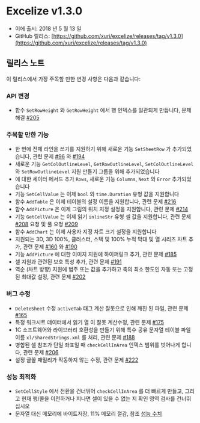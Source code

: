 # Excelize v1.3.0

* 이에 출시: 2018 년 5 월 13 일
* GitHub 릴리스: [https://github.com/xuri/excelize/releases/tag/v1.3.0](https://github.com/xuri/excelize/releases/tag/v1.3.0)

## 릴리스 노트

이 릴리스에서 가장 주목할 만한 변경 사항은 다음과 같습니다:

### API 변경

* 함수 `SetRowHeight` 와 `GetRowHeight` 에서 행 인덱스를 일관되게 만듭니다, 문제 해결 [#205](https://github.com/xuri/excelize/issues/205)

### 주목할 만한 기능

* 한 번에 전체 라인을 쓰기를 지원하기 위해 새로운 기능 `SetSheetRow` 가 추가되었습니다, 관련 문제 [#96](https://github.com/xuri/excelize/issues/96) 와 [#194](https://github.com/xuri/excelize/issues/194)
* 새로운 기능 `GetColOutlineLevel`, `GetRowOutlineLevel`, `SetColOutlineLevel` 와 `SetRowOutlineLevel` 지원 만들기 그룹을 위해 추가되었습니다
* 에 대한 세이터 메서드 추가 `Rows`, 새로운 기능 `Columns`, `Next` 와 `Error` 추가되었습니다
* 기능 `SetCellValue` 는 이제 `bool` 와 `time.Duration` 유형 값을 지원합니다
* 함수 `AddTable` 은 이제 테이블의 설정 이름을 지원합니다, 관련 문제 [#216](https://github.com/xuri/excelize/issues/216)
* 함수 `AddPicture` 은 이제 그림의 위치 지정 설정을 지원합니다, 관련 문제 [#214](https://github.com/xuri/excelize/issues/214)
* 기능 `GetCellValue` 는 이제 읽기 `inlineStr` 유형 셀 값을 지원합니다, 관련 문제 [#208](https://github.com/xuri/excelize/issues/208) 요청 및 풀 요청 [#209](https://github.com/xuri/excelize/issues/209)
* 함수 `AddChart` 는 이제 사용자 지정 차트 크기 설정을 지원합니다
* 지원되는 3D, 3D 100%, 클러스터, 스택 및 100% 누적 막대 및 열 시리즈 차트 추가, 관련 문제 [#160](https://github.com/xuri/excelize/issues/160) 와 [#190](https://github.com/xuri/excelize/issues/190)
* 기능 `AddPicture` 에 대한 이미지 지원에 하이퍼링크 추가, 관련 문제 [#185](https://github.com/xuri/excelize/issues/185)
* 셀 지원과 관련된 보호 특성 추가, 관련 문제 [#191](https://github.com/xuri/excelize/issues/191)
* 역순 (차트 방향) 지원에 범주 또는 값을 추가하고 축의 최소 한도인 자동 또는 고정 된 최대값 설정, 관련 문제 [#202](https://github.com/xuri/excelize/issues/202)

### 버그 수정

* `DeleteSheet` 수정 `activeTab` 태그 계산 잘못으로 인해 깨진 된 파일, 관련 문제 [#165](https://github.com/xuri/excelize/issues/165)
* 특정 워크시트 데이터에서 읽기 열 이 잘못 계산수정, 관련 문제 [#175](https://github.com/xuri/excelize/issues/175)
* 1C 소프트웨어와 라이브러리 호환성을 만들기 위해 특수 공유 문자열 테이블 파일 이름 `xl/SharedStrings.xml` 를 처리, 관련 문제 [#188](https://github.com/xuri/excelize/issues/188)
* 병합된 셀 참조가 단일 좌표일 때 `checkCellInArea` 인덱스 범위를 벗어나게 합니다, 관련 문제 [#206](https://github.com/xuri/excelize/issues/206)
* 설정 글꼴 패밀리가 작동하지 않는 수정, 관련 문제 [#222](https://github.com/xuri/excelize/issues/222)

### 성능 최적화

* `SetCellStyle` 에서 전환을 건너뛰어 `checkCellInArea` 를 더 빠르게 만들고, 그리고 현재 행/콜을 이전하거나 지나면 셀이 있을 수 없는 지 확인 영역 검사를 건너뛰십시오
* 문자열 대신 메모리에 바이트저장, 11% 메모리 절감, 참조 [성능 수치](https://github.com/xuri/excelize/wiki#performance-figures)
